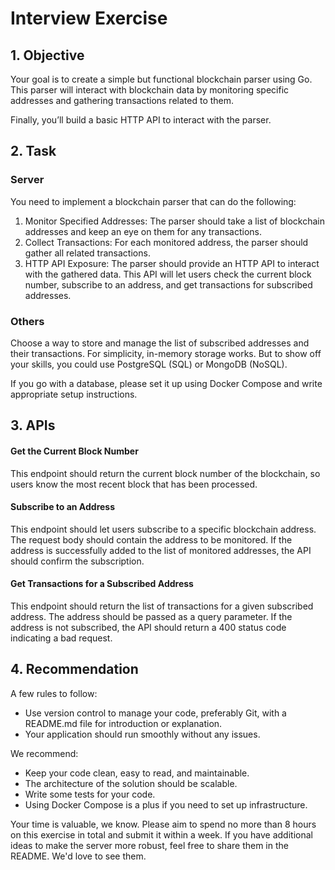 # Interview Exercise

## 1. Objective

Your goal is to create a simple but functional blockchain parser using Go. This parser will interact with blockchain data by monitoring specific addresses and gathering transactions related to them. 

Finally, you’ll build a basic HTTP API to interact with the parser.

## 2. Task

### Server

You need to implement a blockchain parser that can do the following:

1. Monitor Specified Addresses: The parser should take a list of blockchain addresses and keep an eye on them for any transactions.
2. Collect Transactions: For each monitored address, the parser should gather all related transactions.
3. HTTP API Exposure: The parser should provide an HTTP API to interact with the gathered data. This API will let users check the current block number, subscribe to an address, and get transactions for subscribed addresses.

### Others

Choose a way to store and manage the list of subscribed addresses and their transactions. For simplicity, in-memory storage works. But to show off your skills, you could use PostgreSQL (SQL) or MongoDB (NoSQL). 

If you go with a database, please set it up using Docker Compose and write appropriate setup instructions.

## 3. APIs

#### Get the Current Block Number
This endpoint should return the current block number of the blockchain, so users know the most recent block that has been processed.

#### Subscribe to an Address
This endpoint should let users subscribe to a specific blockchain address. The request body should contain the address to be monitored. If the address is successfully added to the list of monitored addresses, the API should confirm the subscription.

#### Get Transactions for a Subscribed Address
This endpoint should return the list of transactions for a given subscribed address. The address should be passed as a query parameter. If the address is not subscribed, the API should return a 400 status code indicating a bad request.

## 4. Recommendation

A few rules to follow:

- Use version control to manage your code, preferably Git, with a README.md file for introduction or explanation.
- Your application should run smoothly without any issues.

We recommend:

- Keep your code clean, easy to read, and maintainable.
- The architecture of the solution should be scalable.
- Write some tests for your code.
- Using Docker Compose is a plus if you need to set up infrastructure.

Your time is valuable, we know. Please aim to spend no more than 8 hours on this exercise in total and submit it within a week. If you have additional ideas to make the server more robust, feel free to share them in the README. We'd love to see them.

